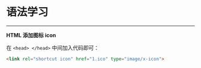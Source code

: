 # 语法学习

---

**HTML 添加图标 icon**

在 `<head> </head>` 中间加入代码即可：
```html
<link rel="shortcut icon" href="1.ico" type="image/x-icon">
```
